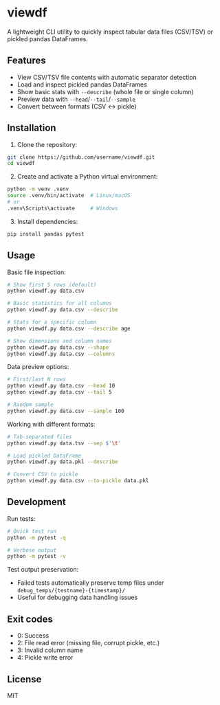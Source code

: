 # viewdf

A lightweight CLI utility to quickly inspect tabular data files (CSV/TSV) or pickled pandas DataFrames.

## Features

- View CSV/TSV file contents with automatic separator detection
- Load and inspect pickled pandas DataFrames
- Show basic stats with `--describe` (whole file or single column)
- Preview data with `--head`/`--tail`/`--sample`
- Convert between formats (CSV ↔ pickle)

## Installation

1. Clone the repository:
```bash
git clone https://github.com/username/viewdf.git
cd viewdf
```

2. Create and activate a Python virtual environment:
```bash
python -m venv .venv
source .venv/bin/activate  # Linux/macOS
# or
.venv\Scripts\activate     # Windows
```

3. Install dependencies:
```bash
pip install pandas pytest
```

## Usage

Basic file inspection:
```bash
# Show first 5 rows (default)
python viewdf.py data.csv

# Basic statistics for all columns
python viewdf.py data.csv --describe

# Stats for a specific column
python viewdf.py data.csv --describe age

# Show dimensions and column names
python viewdf.py data.csv --shape
python viewdf.py data.csv --columns
```

Data preview options:
```bash
# First/last N rows
python viewdf.py data.csv --head 10
python viewdf.py data.csv --tail 5

# Random sample
python viewdf.py data.csv --sample 100
```

Working with different formats:
```bash
# Tab-separated files
python viewdf.py data.tsv --sep $'\t'

# Load pickled DataFrame
python viewdf.py data.pkl --describe

# Convert CSV to pickle
python viewdf.py data.csv --to-pickle data.pkl
```

## Development

Run tests:
```bash
# Quick test run
python -m pytest -q

# Verbose output
python -m pytest -v
```

Test output preservation:
- Failed tests automatically preserve temp files under `debug_temps/{testname}-{timestamp}/`
- Useful for debugging data handling issues

## Exit codes

- 0: Success
- 2: File read error (missing file, corrupt pickle, etc.)
- 3: Invalid column name
- 4: Pickle write error

## License

MIT